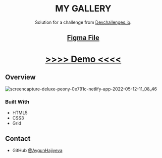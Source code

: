 <h1 align="center">MY GALLERY</h1>

<div align="center">
   Solution for a challenge from  <a href="http://devchallenges.io" target="_blank">Devchallenges.io</a>.
   <h2><a href="https://www.figma.com/file/HHzg6Ywq8jamFTB0J4iXKM/my-gallery-challenge?node-id=0%3A1">Figma File</a></h2>
   
</div>

<div align="center">
  <h1>
    <a href="https://deluxe-peony-0e791c.netlify.app">
      >>>> Demo <<<<
    </a>
  </h1>
</div>


## Overview
![screencapture-deluxe-peony-0e791c-netlify-app-2022-05-12-11_08_46](https://user-images.githubusercontent.com/99952793/168012290-76299a9c-2bec-4230-86a7-180e41700fce.png)




### Built With
  <ul>
      <li>HTML5</li> 
      <li>CSS3</li> 
      <li>Grid</li> 
   </ul>


## Contact

- GitHub [@AygunHajiyeva](https://github.com/AygunHajiyeva)


